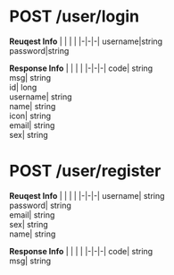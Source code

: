 POST /user/login
================
__Reuqest Info__
| | | |
|-|-|-|
username|string  
password|string  

__Response Info__ 
| | | |
|-|-|-|
code| string  
msg| string  
id| long  
username| string  
name| string  
icon| string  
email| string  
sex| string  
  
  

POST /user/register
========================
__Reuqest Info__
| | | |
|-|-|-|
username| string  
password| string   
email| string   
sex| string    
name| string  
  
__Response Info__ 
| | | |
|-|-|-|
code| string  
msg| string  